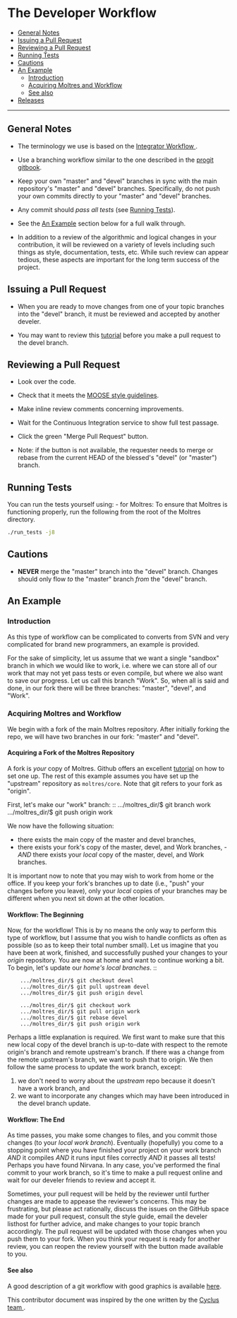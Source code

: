 # The Developer Workflow 

-   [General Notes](#general-notes)
-   [Issuing a Pull Request](#issuing-a-pull-request)
-   [Reviewing a Pull Request](#reviewing-a-pull-request)
-   [Running Tests](#running-tests)
-   [Cautions](#cautions)
-   [An Example](#an-example)
    -   [Introduction](#introduction)
    -   [Acquiring Moltres and Workflow](#acquiring-moltres-and-workflow)
    -   [See also](#see-also)
-   [Releases](#releases)

------------------------------------------------------------------------

## General Notes

-   The terminology we use is based on the
    [Integrator Workflow ](http://en.wikipedia.org/wiki/Integrator_workflow).

-   Use a branching workflow similar to the one described
    in the [progit gitbook](https://git-scm.com/book/en/v2/Git-Branching-Branching-Workflows).

-   Keep your own "master" and "devel" branches in sync with the
    main repository's "master" and "devel" branches. Specifically,
    do not push your own commits directly to your "master" and
    "devel" branches.

-   Any commit should *pass all tests* (see [Running Tests](#running-tests)).

-   See the [An Example](#an-example) section below for a full walk through.

-   In addition to a review of the algorithmic and logical changes in
    your contribution, it will be reviewed on a variety of levels
    including such things as style, documentation, tests, etc. While
    such review can appear tedious, these aspects are important for the
    long term success of the project.

## Issuing a Pull Request

-   When you are ready to move changes from one of your topic branches
    into the "devel" branch, it must be reviewed and accepted by
    another develer.

-   You may want to review this
    [tutorial](https://help.github.com/articles/using-pull-requests/)
    before you make a pull request to the devel branch.

## Reviewing a Pull Request

-   Look over the code.

-   Check that it meets the [MOOSE style guidelines](https://www.mooseframework.org/framework_development/code_standards.html).

-   Make inline review comments concerning improvements.

-   Wait for the Continuous Integration service to show full test
    passage.

-   Click the green "Merge Pull Request" button.

-   Note: if the button is not available, the requester needs to merge
    or rebase from the current HEAD of the blessed's "devel"
    (or "master") branch.

## Running Tests

You can run the tests yourself using: - for Moltres:
To ensure that Moltres is functioning properly, run  the following from the
root of the Moltres directory.

```bash
./run_tests -j8 
```

## Cautions

-   **NEVER** merge the "master" branch into the "devel" branch.
    Changes should only flow *to* the "master" branch *from* the
    "devel" branch.

## An Example

### Introduction

As this type of workflow can be complicated to converts from SVN and
very complicated for brand new programmers, an example is provided.

For the sake of simplicity, let us assume that we want a single
"sandbox" branch in which we would like to work, i.e. where we can store
all of our work that may not yet pass tests or even compile, but where
we also want to save our progress. Let us call this branch "Work". So,
when all is said and done, in our fork there will be three branches:
"master", "devel", and "Work".

### Acquiring Moltres and Workflow

We begin with a fork of the main Moltres repository. After initially forking the
repo, we will have two branches in our fork: "master" and "devel".

#### Acquiring a Fork of the Moltres Repository

A fork is *your* copy of Moltres. Github offers an excellent
[tutorial](http://help.github.com/fork-a-repo/) on how to set one up.
The rest of this example assumes you have set up the "upstream"
repository as `moltres/core`. Note that git refers to your fork as
"origin".

First, let's make our "work" branch: :: .../moltres\_dir/\$ git branch
work .../moltres\_dir/\$ git push origin work

We now have the following situation: 

- there exists the main copy of the master and devel branches, 
- there exists your fork's copy of the master, devel, and Work branches, 
 -*AND* there exists your *local* copy of the master, devel, and Work branches. 

It is important now to note that you may wish to work from home or the office.
If you keep your fork's branches up to date (i.e., "push" your changes before
you leave), only your *local* copies of your branches may be different when you
next sit down at the other location.

#### Workflow: The Beginning

Now, for the workflow! This is by no means the only way to perform this
type of workflow, but I assume that you wish to handle conflicts as
often as possible (so as to keep their total number small). Let us
imagine that you have been at work, finished, and successfully pushed
your changes to your *origin* repository. You are now at home and want
to continue working a bit. To begin, let's update our *home's local
branches*. ::

```
    .../moltres_dir/$ git checkout devel
    .../moltres_dir/$ git pull upstream devel
    .../moltres_dir/$ git push origin devel

    .../moltres_dir/$ git checkout work
    .../moltres_dir/$ git pull origin work
    .../moltres_dir/$ git rebase devel
    .../moltres_dir/$ git push origin work
```

Perhaps a little explanation is required. We first want to make sure
that this new local copy of the devel branch is up-to-date with
respect to the remote origin's branch and remote upstream's branch. If
there was a change from the remote upstream's branch, we want to push
that to origin. We then follow the same process to update the work
branch, except:

1.  we don't need to worry about the *upstream* repo because it doesn't
    have a work branch, and
2.  we want to incorporate any changes which may have been introduced in
    the devel branch update.

#### Workflow: The End

As time passes, you make some changes to files, and you commit those
changes (to your *local work branch*). Eventually (hopefully) you come
to a stopping point where you have finished your project on your work
branch *AND* it compiles *AND* it runs input files correctly *AND* it
passes all tests! Perhaps you have found Nirvana. In any case, you've
performed the final commit to your work branch, so it's time to make a
pull request online and wait for our develer friends to review and
accept it.

Sometimes, your pull request will be held by the reviewer until further
changes are made to appease the reviewer's concerns. This may be
frustrating, but please act rationally, discuss the issues on the GitHub
space made for your pull request, consult the
style guide,
email the develer listhost for further advice, and make changes to
your topic branch accordingly. The pull request will be updated with
those changes when you push them to your fork. When you think your
request is ready for another review, you can reopen the review yourself
with the button made available to you.

#### See also

A good description of a git workflow with good graphics is available 
[here](http://nvie.com/posts/a-successful-git-branching-model/).

This contributor document was inspired by the one written by the [Cyclus team
](https://github.com/cyclus/cyclus).
